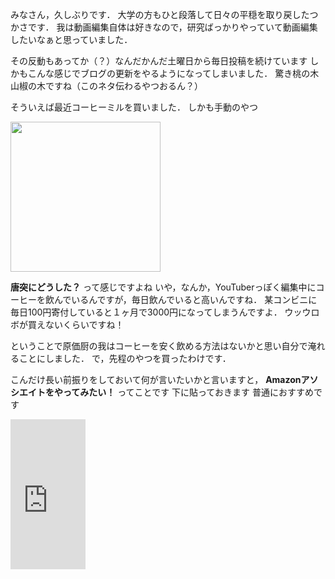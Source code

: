みなさん，久しぶりです．
大学の方もひと段落して日々の平穏を取り戻したつかさです．
我は動画編集自体は好きなので，研究ばっかりやっていて動画編集したいなぁと思っていました．

その反動もあってか（？）なんだかんだ土曜日から毎日投稿を続けています
しかもこんな感じでブログの更新をやるようになってしまいました．
驚き桃の木山椒の木ですね（このネタ伝わるやつおるん？）

そういえば最近コーヒーミルを買いました．
しかも手動のやつ

<img src="https://i.imgur.com/pydS6Es.jpg" width="240px">

__唐突にどうした？__
って感じですよね
いや，なんか，YouTuberっぽく編集中にコーヒーを飲んでいるんですが，毎日飲んでいると高いんですね．
某コンビニに毎日100円寄付していると１ヶ月で3000円になってしまうんですよ．
ウッウロボが買えないくらいですね！

ということで原価厨の我はコーヒーを安く飲める方法はないかと思い自分で淹れることにしました．
で，先程のやつを買ったわけです．

こんだけ長い前振りをしておいて何が言いたいかと言いますと，
__Amazonアソシエイトをやってみたい！__
ってことです
下に貼っておきます
普通におすすめです

<iframe style="width:120px;height:240px;" marginwidth="0" marginheight="0" scrolling="no" frameborder="0" src="https://rcm-fe.amazon-adsystem.com/e/cm?ref=tf_til&t=kusausagi-22&m=amazon&o=9&p=8&l=as1&IS2=1&detail=1&asins=B0006BLI1I&linkId=40f14f912a6c026a7df99e287f3b7519&bc1=000000&amp;lt1=_blank&fc1=333333&lc1=0066c0&bg1=ffffff&f=ifr">
    </iframe>
